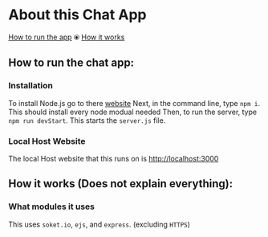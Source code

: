 # About this Chat App
   [How to run the app](https://github.com/OreoDivision/chat-app-oreo#installation) ⦿ [How it works](https://github.com/OreoDivision/chat-app-oreo#how-it-works-does-not-explain-everything)
## How to run the chat app:

### Installation
To install Node.js go to there [website](https://nodejs.org/en/)
Next, in the command line, type `npm i`. This should install every node modual needed
Then, to run the server, type `npm run devStart`. This starts the `server.js` file.

### Local Host Website
The local Host website that this runs on is [http://localhost:3000](http://localhost:3000)

## How it works (Does not explain everything):

### What modules it uses
This uses `soket.io`, `ejs`, and `express`. (excluding `HTTPS`)